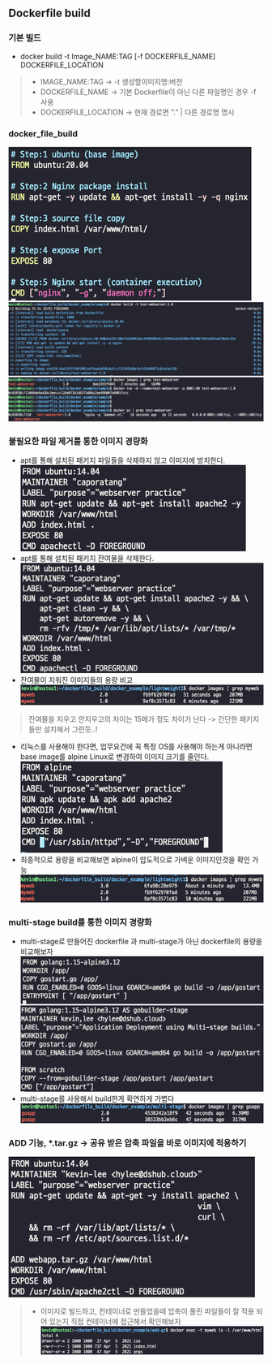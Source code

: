 ## Dockerfile build
### 기본 빌드
- docker build -t Image_NAME:TAG [-f DOCKERFILE_NAME] DOCKERFILE_LOCATION
> - IMAGE_NAME:TAG -> -t 생성할이미지명:버전  
> - DOCKERFILE_NAME -> 기본 Dockerfile이 아닌 다른 파일명인 경우 -f 사용  
> - DOCKERFILE_LOCATION -> 현재 경로면 "." | 다른 경로명 명시

### docker_file_build
![dockerfile_example](img/dockerfile_example.png)    
![basic_build_success](img/basic_build_success.png)  
![build_confirm](img/build_confirm.png)  

### 불필요한 파일 제거를 통한 이미지 경량화
- apt를 통해 설치된 패키지 파일들을 삭제하지 않고 이미지에 방치한다.  
![mywebserver-1](img/mywebserver-1.png)  
- apt를 통해 설치된 패키지 잔여물을 삭제한다.  
![mywebserver-2](img/mywebserver-2.png)  
- 잔여물이 지워진 이미지들의 용량 비교  
![remove_vs_non](img/remove_vs_non.png)    
> 잔여물을 지우고 안지우고의 차이는 15메가 정도 차이가 난다 -> 간단한 패키지들만 설치해서 그런듯..!  
- 리눅스를 사용해야 한다면, 업무요건에 꼭 특정 OS를 사용해야 하는게 아니라면 base image를 alpine Linux로 변경하여 이미지 크기를 줄인다.  
![mywebserver-3](img/mywebserver-3.png)     
- 최종적으로 용량을 비교해보면 alpine이 압도적으로 가벼운 이미지인것을 확인 가능    
![myweb_최종비교](img/myweb_최종비교.png)        

### multi-stage build를 통한 이미지 경량화
- multi-stage로 만들어진 dockerfile 과 multi-stage가 아닌 dockerfile의 용량을 비교해보자  
![no-multi-stage](img/no-multi-stage.png)      
![use-multi-stage](img/use-multi-stage.png)       
- multi-stage를 사용해서 build한게 확연하게 가볍다  
![multi_stage_비교](img/multi_stage_비교.png)    

### ADD 기능, *.tar.gz -> 공유 받은 압축 파일을 바로 이미지에 적용하기  
![add_dockerfile](img/add_dockerfile.png)    
> - 이미지로 빌드하고, 컨테이너로 만들었을때 압축이 풀린 파일들이 잘 적용 되어 있는지 직접 컨테이너에 접근해서 확인해보자  
> ![container_tar](img/container_tar.png)     

